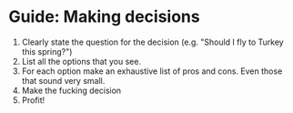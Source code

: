 # Guide: Making decisions

1. Clearly state the question for the decision (e.g. "Should I fly to Turkey this spring?")
2. List all the options that you see.
3. For each option make an exhaustive list of pros and cons. Even those that sound very small.
4. Make the fucking decision 
5. Profit!
